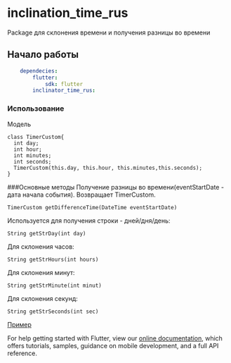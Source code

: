 # inclination_time_rus

Package для склонения времени и получения разницы во времени

## Начало работы

```yaml
    dependecies:
        flutter:
            sdk: flutter
        inclinator_time_rus: 
```

### Использование

Модель 
```
class TimerCustom{
  int day;
  int hour;
  int minutes;
  int seconds;
  TimerCustom(this.day, this.hour, this.minutes,this.seconds);
}
```
###Основные методы
Получение разницы во времени(eventStartDate - дата начала события).
Возвращает TimerCustom.
```
TimerCustom getDifferenceTime(DateTime eventStartDate)
```
Используется для получения строки - дней/дня/день:
```
String getStrDay(int day)
```
Для склонения часов:
```
String getStrHours(int hours)
```
Для склонения минут:
```
String getStrMinute(int minut)
```
Для склонения секунд:
```
String getStrSeconds(int sec)
```
[Пример](https://github.com/iliaberez/inclination_time_rus/tree/master/example)

For help getting started with Flutter, view our 
[online documentation](https://flutter.dev/docs), which offers tutorials, 
samples, guidance on mobile development, and a full API reference.
